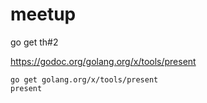 # meetup
go get th#2

https://godoc.org/golang.org/x/tools/present

```
go get golang.org/x/tools/present
present
```
